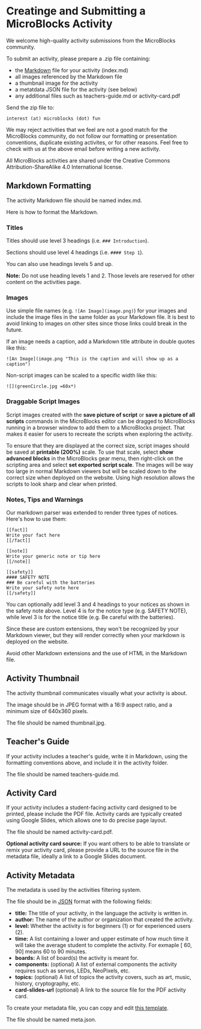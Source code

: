 # Creatinge and Submitting a MicroBlocks Activity

We welcome high-quality activity submissions from the MicroBlocks community.

To submit an activity, please prepare a .zip file containing:

* the [Markdown](https://www.markdownguide.org/basic-syntax/) file
for your activity (index.md)
* all images referenced by the Markdown file
* a thumbnail image for the activity
* a metatdata JSON file for the activity (see below)
* any additional files such as teachers-guide.md or activity-card.pdf

Send the zip file to:

`interest (at) microblocks (dot) fun`

We may reject activities that we feel are not a good match for the MicroBlocks community,
do not follow our formatting or presentation conventions, duplicate existing activites,
or for other reasons.
Feel free to check with us at the above email before writing a new activity.

All MicroBlocks activities are shared under the Creative Commons Attribution-ShareAlike 4.0 International license.

## Markdown Formatting

The activity Markdown file should be named index.md.

Here is how to format the Markdown.

### Titles

Titles should use level 3 headings (i.e. `### Introduction`).

Sections should use level 4 headings (i.e. `#### Step 1`).

You can also use headings levels 5 and up.

**Note:** Do not use heading levels 1 and 2.
Those levels are reserved for other content on the activities page.

### Images

Use simple file names (e.g. `![An Image](image.png)`) for your images
and include the image files in the same folder as your Markdown file.
It is best to avoid linking to images on other sites since those links could
break in the future.

If an image needs a caption, add a Markdown title attribute in double quotes like this:

`![An Image](image.png "This is the caption and will show up as a caption")`

Non-script images can be scaled to a specific width like this:

`![](greenCircle.jpg =60x*)`

### Draggable Script Images

Script images created with the **save picture of script** or **save a picture of all scripts** commands in the MicroBlocks editor can be dragged to MicroBlocks running in a browser window to add them to a MicroBlocks project. That makes it easier for users to recreate the scripts when exploring the activity.

To ensure that they are displayed at the correct size, script images should be saved at **printable (200%)** scale. To use that scale, select **show advanced blocks** in the MicroBlocks gear menu, then right-click on the scripting area and select **set exported script scale**. The images will be way too large in normal Markdown viewers but will be scaled down to the correct size when deployed on the website. Using high resolution allows the scripts to look sharp and clear when printed.

### Notes, Tips and Warnings

Our markdown parser was extended to render three types of notices. Here's how to use them:

```
[[fact]]
Write your fact here
[[/fact]]

[[note]]
Write your generic note or tip here
[[/note]]

[[safety]]
#### SAFETY NOTE
### Be careful with the batteries
Write your safety note here
[[/safety]]
```

You can optionally add level 3 and 4 headings to your notices
as shown in the safety note above.
Level 4 is for the notice type (e.g. SAFETY NOTE),
while level 3 is for the notice title (e.g. Be careful with the batteries).

Since these are custom extensions, they won't be recognized by your Markdown viewer,
but they will render correctly when your markdown is deployed on the website.

Avoid other Markdown extensions and the use of HTML in the Markdown file.

## Activity Thumbnail

The activity thumbnail communicates visually what your activity is about.

The image should be in JPEG format with a 16:9 aspect ratio, and a minimum size of 640x360 pixels.

The file should be named thumbnail.jpg.

## Teacher's Guide

If your activity includes a teacher's guide, write it in Markdown,
using the formatting conventions above, and include it in the activity folder.

The file should be named teachers-guide.md.

## Activity Card

If your activity includes a student-facing activity card designed to be printed,
please include the PDF file. Activity cards are typically created using Google Slides,
which allows one to do precise page layout.

The file should be named activity-card.pdf.

**Optional activity card source:**
If you want others to be able to translate or remix your
activity card, please provide a URL to the source file in
the metadata file, ideally a link to a Google Slides document.

## Activity Metadata

The metadata is used by the activities filtering system.

The file should be in [JSON](https://www.json.org/json-en.html) format with the following fields:

* **title:** The title of your activity, in the language the activity is written in.
* **author:** The name of the author or organization that created the activity.
* **level:** Whether the activity is for beginners (1) or for experienced users (2).
* **time:** A list containing a lower and upper estimate of how much time it will take the average student to complete the activity. For exmaple [ 60, 90] means 60 to 90 minutes.
* **boards:** A list of board(s) the activity is meant for.
* **components:** (optional) A list of external components the activity requires such as servos, LEDs, NeoPixels, etc.
* **topics:** (optional) A list of topics the activity covers, such as art, music, history, cryptography, etc.
* **card-slides-url** (optional) A link to the source file for the PDF activity card.

To create your metadata file, you can copy and edit [this template](sample-metadata.json).

The file should be named meta.json.
